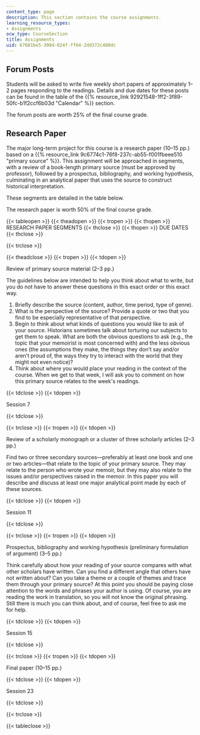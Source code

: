 ```yaml
---
content_type: page
description: This section contains the course assignments.
learning_resource_types:
- Assignments
ocw_type: CourseSection
title: Assignments
uid: 67681be5-308d-024f-ff64-2dd372c480dc
---
```


Forum Posts
-----------

Students will be asked to write five weekly short papers of approximately 1–2 pages responding to the readings. Details and due dates for these posts can be found in the table of the {{% resource_link 92921548-1ff2-3f89-50fc-b1f2ccf6b03d "Calendar" %}} section.

The forum posts are worth 25% of the final course grade.

Research Paper
--------------

The major long-term project for this course is a research paper (10–15 pp.) based on a {{% resource_link 9c6774c1-76f8-237c-ab55-f001fbeee510 "primary source" %}}. This assignment will be approached in segments, with a review of a book-length primary source (must be approved by professor), followed by a prospectus, bibliography, and working hypothesis, culminating in an analytical paper that uses the source to construct historical interpretation.

These segments are detailed in the table below.

The research paper is worth 50% of the final course grade.

{{< tableopen >}}
{{< theadopen >}}
{{< tropen >}}
{{< thopen >}}
RESEARCH PAPER SEGMENTS
{{< thclose >}}
{{< thopen >}}
DUE DATES
{{< thclose >}}

{{< trclose >}}

{{< theadclose >}}
{{< tropen >}}
{{< tdopen >}}


Review of primary source material (2–3 pp.)

The guidelines below are intended to help you think about what to write, but you do not have to answer these questions in this exact order or this exact way.

1.  Briefly describe the source (content, author, time period, type of genre).
2.  What is the perspective of the source? Provide a quote or two that you find to be especially representative of that perspective.
3.  Begin to think about what kinds of questions you would like to ask of your source. Historians sometimes talk about torturing our subjects to get them to speak. What are both the obvious questions to ask (e.g., the topic that your memoirist is most concerned with) and the less obvious ones (the assumptions they make, the things they don’t say and/or aren’t proud of, the ways they try to interact with the world that they might not even notice)?
4.  Think about where you would place your reading in the context of the course. When we get to that week, I will ask you to comment on how this primary source relates to the week's readings.


{{< tdclose >}}
{{< tdopen >}}


Session 7


{{< tdclose >}}

{{< trclose >}}
{{< tropen >}}
{{< tdopen >}}


Review of a scholarly monograph or a cluster of three scholarly articles (2–3 pp.)

Find two or three secondary sources—preferably at least one book and one or two articles—that relate to the topic of your primary source. They may relate to the person who wrote your memoir, but they may also relate to the issues and/or perspectives raised in the memoir. In this paper you will describe and discuss at least one major analytical point made by each of these sources.


{{< tdclose >}}
{{< tdopen >}}


Session 11


{{< tdclose >}}

{{< trclose >}}
{{< tropen >}}
{{< tdopen >}}


Prospectus, bibliography and working hypothesis (preliminary formulation of argument) (3–5 pp.)

Think carefully about how your reading of your source compares with what other scholars have written. Can you find a different angle that others have not written about? Can you take a theme or a couple of themes and trace them through your primary source? At this point you should be paying close attention to the words and phrases your author is using. Of course, you are reading the work in translation, so you will not know the original phrasing. Still there is much you can think about, and of course, feel free to ask me for help.


{{< tdclose >}}
{{< tdopen >}}


Session 15


{{< tdclose >}}

{{< trclose >}}
{{< tropen >}}
{{< tdopen >}}


Final paper (10–15 pp.)


{{< tdclose >}}
{{< tdopen >}}


Session 23


{{< tdclose >}}

{{< trclose >}}

{{< tableclose >}}